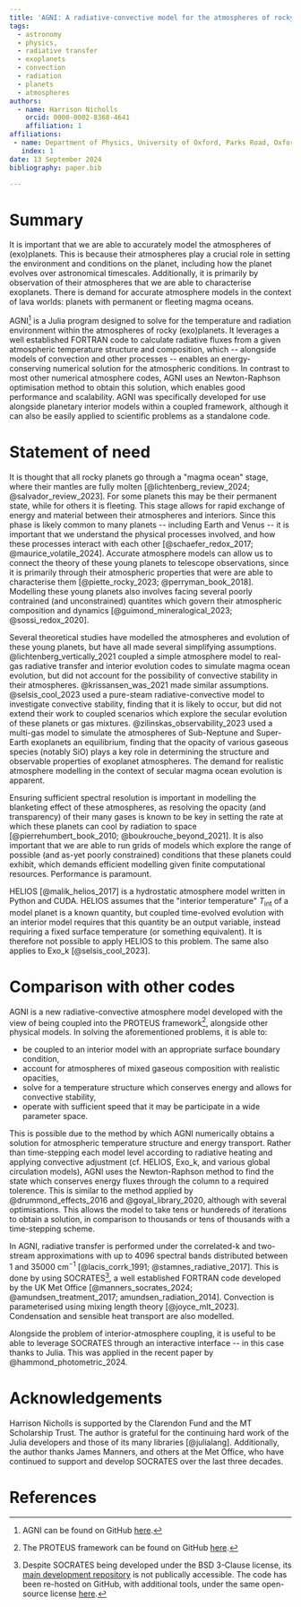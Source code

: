 ```yaml
---
title: 'AGNI: A radiative-convective model for the atmospheres of rocky planets'
tags:
  - astronomy
  - physics,
  - radiative transfer
  - exoplanets
  - convection
  - radiation
  - planets
  - atmospheres
authors:
  - name: Harrison Nicholls
    orcid: 0000-0002-8368-4641
    affiliation: 1
affiliations:
 - name: Department of Physics, University of Oxford, Parks Road, Oxford OX1 3PU, UK
   index: 1
date: 13 September 2024
bibliography: paper.bib

---
```


# Summary

It is important that we are able to accurately model the atmospheres of (exo)planets. This is because their atmospheres play a crucial role in setting the environment and conditions on the planet, including how the planet evolves over astronomical timescales. Additionally, it is primarily by observation of their atmospheres that we are able to characterise exoplanets. There is demand for accurate atmosphere models in the context of lava worlds: planets with permanent or fleeting magma oceans.

AGNI[^1] is a Julia program designed to solve for the temperature and radiation environment within the atmospheres of rocky (exo)planets. It leverages a well established FORTRAN code to calculate radiative fluxes from a given atmospheric temperature structure and composition, which -- alongside models of convection and other processes -- enables an energy-conserving numerical solution for the atmospheric conditions. In contrast to most other numerical atmosphere codes, AGNI uses an Newton-Raphson optimisation method to obtain this solution, which enables good performance and scalability. AGNI was specifically developed for use alongside planetary interior models within a coupled framework, although it can also be easily applied to scientific problems as a standalone code.

[^1]: AGNI can be found on GitHub [here](https://github.com/nichollsh/AGNI).

# Statement of need

It is thought that all rocky planets go through a "magma ocean" stage, where their mantles are fully molten [@lichtenberg_review_2024; @salvador_review_2023]. For some planets this may be their permanent state, while for others it is fleeting. This stage allows for rapid exchange of energy and material between their atmospheres and interiors. Since this phase is likely common to many planets -- including Earth and Venus -- it is important that we understand the physical processes involved, and how these processes interact with each other [@schaefer_redox_2017; @maurice_volatile_2024]. Accurate atmosphere models can allow us to connect the theory of these young planets to telescope observations, since it is primarily through their atmospheric properties that were are able to characterise them [@piette_rocky_2023; @perryman_book_2018]. Modelling these young planets also involves facing several poorly contrained (and unconstrained) quantites which govern their atmospheric composition and dynamics [@guimond_mineralogical_2023; @sossi_redox_2020].

Several theoretical studies have modelled the atmospheres and evolution of these young planets, but have all made several simplifying assumptions. @lichtenberg_vertically_2021 coupled a simple atmosphere model to real-gas radiative transfer and interior evolution codes to simulate magma ocean evolution, but did not account for the possibility of convective stability in their atmospheres. @krissansen_was_2021 made similar assumptions. @selsis_cool_2023 used a pure-steam radiative-convective model to investigate convective stability, finding that it is likely to occur, but did not extend their work to coupled scenarios which explore the secular evolution of these planets or gas mixtures. @zilinskas_observability_2023 used a multi-gas model to simulate the atmospheres of Sub-Neptune and Super-Earth exoplanets an equilibrium, finding that the opacity of various gaseous species (notably SiO) plays a key role in determining the structure and observable properties of exoplanet atmospheres. The demand for realistic atmosphere modelling in the context of secular magma ocean evolution is apparent.

Ensuring sufficient spectral resolution is important in modelling the blanketing effect of these atmospheres, as resolving the opacity (and transparency) of their many gases is known to be key in setting the rate at which these planets can cool by radiation to space [@pierrehumbert_book_2010; @boukrouche_beyond_2021]. It is also important that we are able to run grids of models which explore the range of possible (and as-yet poorly constrained) conditions that these planets could exhibit, which demands efficient modelling given finite computational resources. Performance is paramount.

HELIOS [@malik_helios_2017] is a hydrostatic atmosphere model written in Python and CUDA. HELIOS assumes that the "interior temperature" $T_{\text{int}}$ of a model planet is a known quantity, but coupled time-evolved evolution with an interior model requires that this quantity be an output variable, instead requiring a fixed surface temperature (or something equivalent). It is therefore not possible to apply HELIOS to this problem. The same also applies to Exo_k [@selsis_cool_2023].

# Comparison with other codes

AGNI is a new radiative-convective atmosphere model developed with the view of being coupled into the PROTEUS framework[^2], alongside other physical models. In solving the aforementioned problems, it is able to:
* be coupled to an interior model with an appropriate surface boundary condition,
* account for atmospheres of mixed gaseous composition with realistic opacities,
* solve for a temperature structure which conserves energy and allows for convective stability,
* operate with sufficient speed that it may be participate in a wide parameter space.

This is possible due to the method by which AGNI numerically obtains a solution for atmospheric temperature structure and energy transport. Rather than time-stepping each model level according to radiative heating and applying convective adjustment (cf. HELIOS, Exo_k, and various global circulation models), AGNI uses the Newton-Raphson method to find the state which conserves energy fluxes through the column to a required tolerence. This is similar to the method applied by @drummond_effects_2016 and @goyal_library_2020, although with several optimisations. This allows the model to take tens or hundereds of iterations to obtain a solution, in comparison to thousands or tens of thousands with a time-stepping scheme.

In AGNI, radiative transfer is performed under the correlated-k and two-stream approximations with up to 4096 spectral bands distributed between 1 and 35000 cm$^{-1}$ [@lacis_corrk_1991; @stamnes_radiative_2017]. This is done by using SOCRATES[^3], a well established FORTRAN code developed by the UK Met Office [@manners_socrates_2024; @amundsen_treatment_2017; amundsen_radiation_2014]. Convection is parameterised using mixing length theory [@joyce_mlt_2023]. Condensation and sensible heat transport are also modelled.

Alongside the problem of interior-atmosphere coupling, it is useful to be able to leverage SOCRATES through an interactive interface -- in this case thanks to Julia. This was applied in the recent paper by @hammond_photometric_2024.

[^2]: The PROTEUS framework can be found on GitHub [here](https://github.com/FormingWorlds/PROTEUS).
[^3]: Despite SOCRATES being developed under the BSD 3-Clause license, its [main development repository](https://code.metoffice.gov.uk/trac/socrates) is not publically accessible. The code has been re-hosted on GitHub, with additional tools, under the same open-source license [here](https://github.com/nichollsh/SOCRATES).


# Acknowledgements

Harrison Nicholls is supported by the Clarendon Fund and the MT Scholarship Trust.
The author is grateful for the continuing hard work of the Julia developers and those of its many libraries [@julialang].
Additionally, the author thanks James Manners, and others at the Met Office, who have continued to support and develop SOCRATES over the last three decades.

# References
